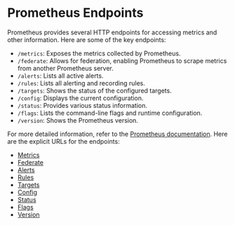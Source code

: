 # Prometheus Endpoints

Prometheus provides several HTTP endpoints for accessing metrics and other information. Here are some of the key endpoints:

- `/metrics`: Exposes the metrics collected by Prometheus.
- `/federate`: Allows for federation, enabling Prometheus to scrape metrics from another Prometheus server.
- `/alerts`: Lists all active alerts.
- `/rules`: Lists all alerting and recording rules.
- `/targets`: Shows the status of the configured targets.
- `/config`: Displays the current configuration.
- `/status`: Provides various status information.
- `/flags`: Lists the command-line flags and runtime configuration.
- `/version`: Shows the Prometheus version.

For more detailed information, refer to the [Prometheus documentation](https://prometheus.io/docs/prometheus/latest/querying/api/).
Here are the explicit URLs for the endpoints:

- [Metrics](https://musical-sniffle-wggjpgjg46xc9qpq-9090.app.github.dev/metrics)
- [Federate](https://musical-sniffle-wggjpgjg46xc9qpq-9090.app.github.dev/federate)
- [Alerts](https://musical-sniffle-wggjpgjg46xc9qpq-9090.app.github.dev/alerts)
- [Rules](https://musical-sniffle-wggjpgjg46xc9qpq-9090.app.github.dev/rules)
- [Targets](https://musical-sniffle-wggjpgjg46xc9qpq-9090.app.github.dev/targets)
- [Config](https://musical-sniffle-wggjpgjg46xc9qpq-9090.app.github.dev/config)
- [Status](https://musical-sniffle-wggjpgjg46xc9qpq-9090.app.github.dev/status)
- [Flags](https://musical-sniffle-wggjpgjg46xc9qpq-9090.app.github.dev/flags)
- [Version](https://musical-sniffle-wggjpgjg46xc9qpq-9090.app.github.dev/version)